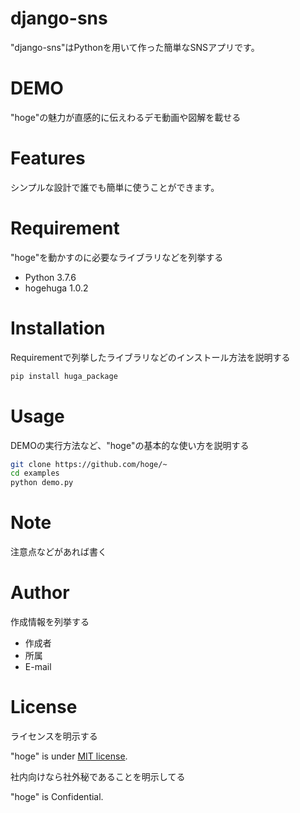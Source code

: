 # django-sns
"django-sns"はPythonを用いて作った簡単なSNSアプリです。

# DEMO

"hoge"の魅力が直感的に伝えわるデモ動画や図解を載せる


# Features
シンプルな設計で誰でも簡単に使うことができます。

# Requirement

"hoge"を動かすのに必要なライブラリなどを列挙する

* Python 3.7.6
* hogehuga 1.0.2

# Installation

Requirementで列挙したライブラリなどのインストール方法を説明する

```bash
pip install huga_package
```

# Usage

DEMOの実行方法など、"hoge"の基本的な使い方を説明する

```bash
git clone https://github.com/hoge/~
cd examples
python demo.py
```

# Note

注意点などがあれば書く

# Author

作成情報を列挙する

* 作成者
* 所属
* E-mail

# License
ライセンスを明示する

"hoge" is under [MIT license](https://en.wikipedia.org/wiki/MIT_License).

社内向けなら社外秘であることを明示してる

"hoge" is Confidential.

